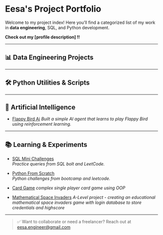 # Eesa's Project Portfolio

Welcome to my project index! Here you’ll find a categorized list of my work in **data engineering**, SQL, and Python development.

**Check out my [profile description] !!** 

---

## 📊 Data Engineering Projects

---

## 🛠️ Python Utilities & Scripts

---

## 🧠 Artificial Intelligence 
- [Flappy Bird Ai](https://github.com/Eesa2004/Flappy-Bird-Ai)
  *Built a simple AI agent that learns to play Flappy Bird using reinforcement learning.*

---

## 📚 Learning & Experiments

- [SQL Mini Challenges](https://github.com/Eesa2004/sql-challenges)  
  *Practice queries from SQL bolt and LeetCode.*

- [Python From Scratch](https://github.com/Eesa2004/python-from-scratch)  
  *Python challenges from bootcamp and leetcode.*

- [Card Game](https://github.com/Eesa2004/card-game)
  *complex single player card game using OOP*
  
- [Mathematical Space Invaders](https://github.com/Eesa2004/Mathematical-Space_Invaders)
  *A-Level project - creating an educational mathematical space invaders game with login database to store credentials and highscore*

---

> ✅ Want to collaborate or need a freelancer? Reach out at [eesa.engineer@gmail.com](mailto:eesa.engineer@gmail.com)

